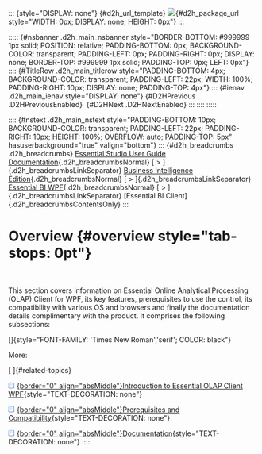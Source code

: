 ::: {style="DISPLAY: none"}
[](ms-xhelp:///?Id=d2h_url_template){#d2h_url_template} ![](!package_url!){#d2h_package_url style="WIDTH: 0px; DISPLAY: none; HEIGHT: 0px"}
:::

::::: {#nsbanner .d2h_main_nsbanner style="BORDER-BOTTOM: #999999 1px solid; POSITION: relative; PADDING-BOTTOM: 0px; BACKGROUND-COLOR: transparent; PADDING-LEFT: 0px; PADDING-RIGHT: 0px; DISPLAY: none; BORDER-TOP: #999999 1px solid; PADDING-TOP: 0px; LEFT: 0px"}
:::: {#TitleRow .d2h_main_titlerow style="PADDING-BOTTOM: 4px; BACKGROUND-COLOR: transparent; PADDING-LEFT: 22px; WIDTH: 100%; PADDING-RIGHT: 10px; DISPLAY: none; PADDING-TOP: 4px"}
::: {#ienav .d2h_main_ienav style="DISPLAY: none"}
[](ms-xhelp:///?Id=d2bf88b4-7078-489d-a860-2b1bb8ef1780){#D2HPrevious .D2HPreviousEnabled}  [](ms-xhelp:///?Id=916a44d8-0509-4a8f-a0c5-9b634575f708){#D2HNext .D2HNextEnabled}
:::
::::
:::::

:::: {#nstext .d2h_main_nstext style="PADDING-BOTTOM: 10px; BACKGROUND-COLOR: transparent; PADDING-LEFT: 22px; PADDING-RIGHT: 10px; HEIGHT: 100%; OVERFLOW: auto; PADDING-TOP: 5px" hasuserbackground="true" valign="bottom"}
::: {#d2h_breadcrumbs .d2h_breadcrumbs}
[Essential Studio User Guide Documentation](ms-xhelp:///?Id=12457748-09e3-4d74-a240-8e049cedf030){.d2h_breadcrumbsNormal} [ \> ]{.d2h_breadcrumbsLinkSeparator} [Business Intelligence Edition](ms-xhelp:///?Id=fdf33dd8-62b2-47b9-ad7b-fc50e590bca5){.d2h_breadcrumbsNormal} [ \> ]{.d2h_breadcrumbsLinkSeparator} [Essential BI WPF](ms-xhelp:///?Id=41e3d586-d922-4a01-8272-679fe4ae7343){.d2h_breadcrumbsNormal} [ \> ]{.d2h_breadcrumbsLinkSeparator} [Essential BI Client]{.d2h_breadcrumbsContentsOnly}
:::

# Overview {#overview style="tab-stops: 0pt"}

 

This section covers information on Essential Online Analytical Processing (OLAP) Client for WPF, its key features, prerequisites to use the control, its compatibility with various OS and browsers and finally the documentation details complimentary with the product. It comprises the following subsections:

[]{style="FONT-FAMILY: 'Times New Roman','serif'; COLOR: black"} 

More:

[ ]{#related-topics}

[![](button.gif){border="0" align="absMiddle"}Introduction to Essential OLAP Client WPF](ms-xhelp:///?Id=916a44d8-0509-4a8f-a0c5-9b634575f708){style="TEXT-DECORATION: none"}

[![](button.gif){border="0" align="absMiddle"}Prerequisites and Compatibility](ms-xhelp:///?Id=245a4aa1-ec1f-43e0-81d3-d19916b8772c){style="TEXT-DECORATION: none"}

[![](button.gif){border="0" align="absMiddle"}Documentation](ms-xhelp:///?Id=2307998f-170d-4d67-a932-9032dc007e3f){style="TEXT-DECORATION: none"}
::::
